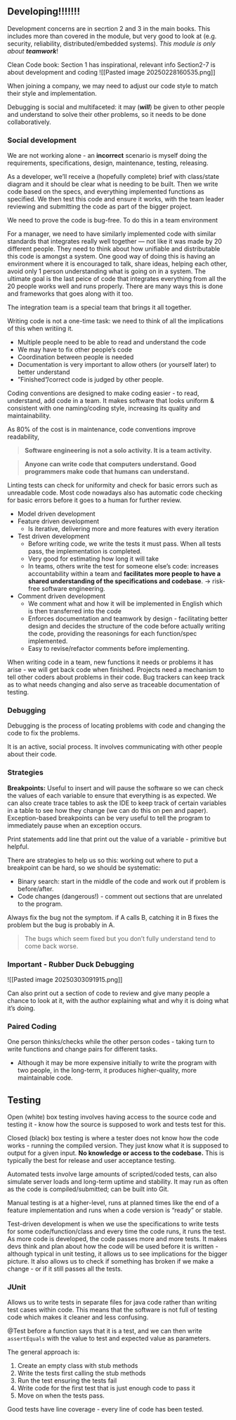 

## Developing!!!!!!!

Development concerns are in secrtion 2 and 3 in the main books. This includes more than covered in the module, but very good to look at (e.g. security, reliability, distributed/embedded systems). *This module is only about **teamwork***!


Clean Code book: 
Section 1 has inspirational, relevant info
Section2-7 is about development and coding
![[Pasted image 20250228160535.png]]

When joining a company, we may need to adjust our code style to match their style and implementation.

Debugging is social and multifaceted: it may (***will***) be given to other people and understand to solve their other problems, so it needs to be done collaboratively.

### Social development
We are not working alone - an **incorrect** scenario is myself doing the requirements, specifications, design, maintenance, testing, releasing. 

As a developer, we’ll receive a (hopefully complete) brief with class/state diagram and it should be clear what is needing to be built. Then we write code based on the specs, and everything implemented functions as specified. We then test this code and ensure it works, with the team leader reviewing and submitting the code as part of the bigger project.

We need to prove the code is bug-free. To do this in a team environment

For a manager, we need to have similarly implemented code with similar standards that integrates really well together — not like it was made by 20 different people. They need to think about how unifiable and distributable this code is amongst a system. One good way of doing this is having an environment where it is encouraged to talk, share ideas, helping each other, avoid only 1 person understanding what is going on in a system. The ultimate goal is the last peice of code that integrates everything from all the 20 people works well and runs properly. There are many ways this is done and frameworks that goes along with it too.

The integration team is a special team that brings it all together. 


Writing code is not a one-time task: we need to think of all the implications of this when writiing it. 
- Multiple people need to be able to read and understand the code 
- We may have to fix other people’s code
- Coordination between people is needed
- Documentation is very important to allow others (or yourself later) to better understand
- ”Finished”/correct code is judged by other people.

Coding conventions are designed to make coding easier - to read, understand, add code in a team. It makes software that looks uniform & consistent with one naming/coding style, increasing its quality and maintainability.

As 80% of the cost is in maintenance, code conventions improve readability, 

> **Software engineering is not a solo activity. It is a team activity.**

> **Anyone can write code that computers understand. Good programmers make code that humans can understand.**



Linting tests can check for uniformity and check for basic errors such as unreadable code. 
Most code nowadays also has automatic code checking for basic errors before it goes to a human for further review.

- Model driven development
- Feature driven development
	- Is iterative, delivering more and more features with every iteration
- Test driven development
	- Before writing code, we write the tests it must pass. When all tests pass, the implementation is completed.
	- Very good for estimating how long it will take
	- In teams, others write the test for someone else’s code: increases accountability within a team and **facilitates more people to have a shared understanding of the specifications and codebase**. -> risk-free software engineering.
- Comment driven development
	- We comment what and how it will be implemented in English which is then transferred into the code
	- Enforces documentation and teamwork by design - facilitating better design and decides the structure of the code before actually writing the code, providing the reasonings for each function/spec implemented.
	- Easy to revise/refactor comments before implementing.

When writing code in a team, new functions it needs or problems it has arise - we will get back code when finished. Projects need a mechanism to tell other coders about problems in their code. Bug trackers can keep track as to what needs changing and also serve as traceable documentation of testing.

### Debugging
Debugging is the process of locating problems with code and changing the code to fix the problems.

It is an active, social process. It involves communicating with other people about their code.

### Strategies

**Breakpoints:**
Useful to insert and will pause the software so we can check the values of each variable to ensure that everything is as expected. 
We can also create trace tables to ask the IDE to keep track of certain variables in a table to see how they change (we can do this on pen and paper). 
Exception-based breakpoints can be very useful to tell the program to immediately pause when an exception occurs.

Print statements add line that print out the value of a variable - primitive but helpful. 

There are strategies to help us so this: working out where to put a breakpoint can be hard, so we should be systematic:
- Binary search: start in the middle of the code and work out if problem is before/after.
- Code changes (dangerous!) - comment out sections that are unrelated to the program.

Always fix the bug not the symptom. if A calls B, catching it in B fixes the problem but the bug is probably in A.
> The bugs which seem fixed but you don’t fully understand tend to come back worse.


### Important - Rubber Duck Debugging
![[Pasted image 20250303091915.png]]

Can also print out a section of code to review and give many people a chance to look at it, with the author explaining what and why it is doing what it’s doing.

### Paired Coding
One person thinks/checks while the other person codes - taking turn to write functions and change pairs for different tasks.
- Although it may be more expensive initially to write the program with two people, in the long-term, it produces higher-quality, more maintainable code.



## Testing
Open (white) box testing involves having access to the source code and testing it - know how the source is supposed to work and tests test for this.

Closed (black) box testing is where a tester does not know how the code works - running the compiled version. They just know what it is supposed to output for a given input. **No knowledge or access to the codebase.** This is typically the best for release and user acceptance testing.

Automated tests involve large amounts of scripted/coded tests, can also simulate server loads and long-term uptime and stability. It may run as often as the code is compiled/submitted; can be built into Git.

Manual testing is at a higher-level, runs at planned times like the end of a feature implementation and runs when a code version is “ready” or stable.


Test-driven development is when we use the specifications to write tests for some code/function/class and every time the code runs, it runs the test. As more code is developed, the code passes more and more tests. It makes devs think and plan about how the code will be used before it is written - although typical in unit testing, it allows us to see implications for the bigger picture. It also allows us to check if something has broken if we make a change - or if it still passes all the tests.

### JUnit
Allows us to write tests in separate files for java code rather than writing test cases within code. This means that the software is not full of testing code which makes it cleaner and less confusing.

@Test before a function says that it is a test, and we can then write `assertEquals` with the value to test and expected value as parameters. 


The general approach is:
1. Create an empty class with stub methods
2. Write the tests first calling the stub methods
3. Run the test ensuring the tests fail
4. Write code for the first test that is just enough code to pass it
5. Move on when the tests pass.

Good tests have line coverage - every line of code has been tested. 

